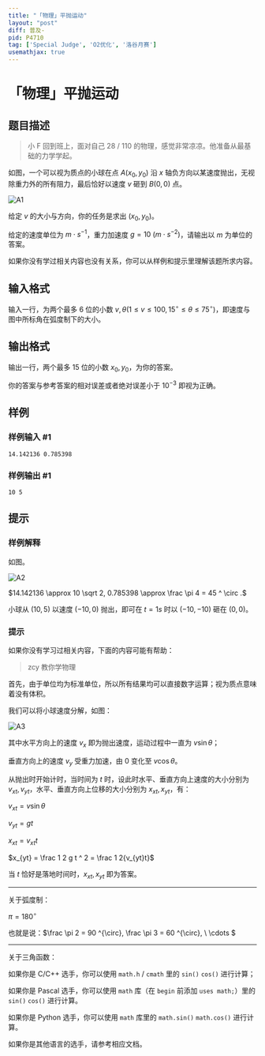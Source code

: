 ```yaml
---
title: "「物理」平抛运动"
layout: "post"
diff: 普及-
pid: P4710
tag: ['Special Judge', 'O2优化', '洛谷月赛']
usemathjax: true
---
```


# 「物理」平抛运动
## 题目描述

> 小 F 回到班上，面对自己 28 / 110 的物理，感觉非常凉凉。他准备从最基础的力学学起。

如图，一个可以视为质点的小球在点 $A(x_0, y_0)$ 沿 $x$ 轴负方向以某速度抛出，无视除重力外的所有阻力，最后恰好以速度 $v$ 砸到 $B(0, 0)$ 点。

![A1](https://cdn.luogu.com.cn/upload/pic/17884.png)

给定 $v$ 的大小与方向，你的任务是求出 $(x_0,y_0)$。

给定的速度单位为 $m \cdot s ^ {-1}$，重力加速度 $g = 10 \ (m \cdot s ^ {-2})$，请输出以 $m$ 为单位的答案。

如果你没有学过相关内容也没有关系，你可以从样例和提示里理解该题所求内容。
## 输入格式

输入一行，为两个最多 $6$ 位的小数 $v, \theta(1 \leq v \leq 100, 15 ^ \circ \leq \theta \leq 75 ^ \circ )$，即速度与图中所标角在弧度制下的大小。
## 输出格式

输出一行，两个最多 $15$ 位的小数 $x_0, y_0$，为你的答案。

你的答案与参考答案的相对误差或者绝对误差小于 $10 ^ {-3}$ 即视为正确。
## 样例

### 样例输入 #1
```
14.142136 0.785398
```
### 样例输出 #1
```
10 5
```
## 提示

### 样例解释

如图。

![A2](https://cdn.luogu.com.cn/upload/pic/17887.png )

$14.142136 \approx 10 \sqrt 2, 0.785398 \approx \frac \pi 4 = 45 ^ \circ .$

小球从 $(10, 5)$ 以速度 $(-10, 0)$ 抛出，即可在 $t = 1s$ 时以 $(-10, -10)$ 砸在 $(0, 0)$。

### 提示

如果你没有学习过相关内容，下面的内容可能有帮助：

> zcy 教你学物理

首先，由于单位均为标准单位，所以所有结果均可以直接数字运算；视为质点意味着没有体积。

我们可以将小球速度分解，如图：

![A3](https://cdn.luogu.com.cn/upload/pic/17886.png )

其中水平方向上的速度 $v_x$ 即为抛出速度，运动过程中一直为 $v \sin \theta$；

垂直方向上的速度 $v_y$ 受重力加速，由 $0$ 变化至 $v \cos \theta$。

从抛出时开始计时，当时间为 $t$ 时，设此时水平、垂直方向上速度的大小分别为 $v_{xt}, v_{yt}$，水平、垂直方向上位移的大小分别为 $x_{xt}, x_{yt}$，有：

$v_{xt} = v \sin \theta$

$v_{yt} = gt$

$x_{xt} = v_{xt}t$

$x_{yt} = \frac 1 2 g t ^ 2 = \frac 1 2{v_{yt}t}$

当 $t$ 恰好是落地时间时，$x_{xt}, x_{yt}$ 即为答案。

---

关于弧度制：

$\pi = 180 ^{\circ}$

也就是说：$\frac \pi 2 = 90 ^{\circ}, \frac \pi 3 = 60 ^{\circ}, \ \cdots $

---

关于三角函数：

如果你是 C/C++ 选手，你可以使用 `math.h` /  `cmath` 里的 `sin()` `cos()` 进行计算；

如果你是 Pascal 选手，你可以使用 `math` 库（在 `begin` 前添加 `uses math;`）里的 `sin()` `cos()` 进行计算。
 
如果你是 Python 选手，你可以使用 `math` 库里的 `math.sin()` `math.cos()` 进行计算。

如果你是其他语言的选手，请参考相应文档。


